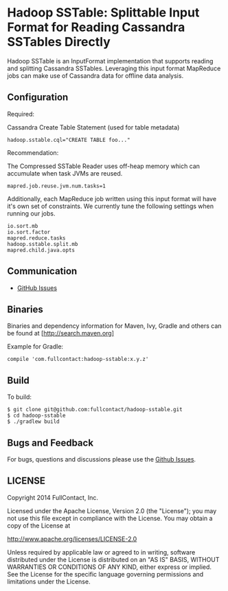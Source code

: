 # Hadoop SSTable: Splittable Input Format for Reading Cassandra SSTables Directly

Hadoop SSTable is an InputFormat implementation that supports reading and splitting Cassandra SSTables. Leveraging this input format MapReduce jobs can make use of Cassandra data for offline data analysis.

## Configuration

Required:

Cassandra Create Table Statement (used for table metadata)
```
hadoop.sstable.cql="CREATE TABLE foo..."
```

Recommendation:

The Compressed SSTable Reader uses off-heap memory which can accumulate when task JVMs are reused.
```
mapred.job.reuse.jvm.num.tasks=1
```

Additionally, each MapReduce job written using this input format will have it's own set of constraints. We currently
tune the following settings when running our jobs.
```
io.sort.mb
io.sort.factor
mapred.reduce.tasks
hadoop.sstable.split.mb
mapred.child.java.opts
```

## Communication

- [GitHub Issues](https://github.com/fullcontact/hadoop-sstable/issues)

## Binaries

Binaries and dependency information for Maven, Ivy, Gradle and others can be found at [http://search.maven.org]

Example for Gradle:

```
compile 'com.fullcontact:hadoop-sstable:x.y.z'
```

## Build

To build:

```
$ git clone git@github.com:fullcontact/hadoop-sstable.git
$ cd hadoop-sstable
$ ./gradlew build
```

## Bugs and Feedback

For bugs, questions and discussions please use the [Github Issues](https://github.com/fullcontact/hadoop-sstable/issues).

 
## LICENSE

Copyright 2014 FullContact, Inc.

Licensed under the Apache License, Version 2.0 (the "License");
you may not use this file except in compliance with the License.
You may obtain a copy of the License at

<http://www.apache.org/licenses/LICENSE-2.0>

Unless required by applicable law or agreed to in writing, software
distributed under the License is distributed on an "AS IS" BASIS,
WITHOUT WARRANTIES OR CONDITIONS OF ANY KIND, either express or implied.
See the License for the specific language governing permissions and
limitations under the License.